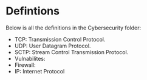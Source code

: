 # Defintions

Below is all the definitions in the Cybersecurity folder:

- TCP: Transmission Control Protocol. 
- UDP: User Datagram Protocol. 
- SCTP: Stream Control Transmission Protocol.
- Vulnabilites: 
- Firewall: 
- IP: Internet Protocol